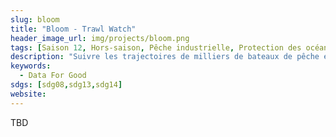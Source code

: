 ```yaml
---
slug: bloom
title: "Bloom - Trawl Watch"
header_image_url: img/projects/bloom.png
tags: [Saison 12, Hors-saison, Pêche industrielle, Protection des océans]
description: "Suivre les trajectoires de milliers de bateaux de pêche en quasi temps réel afin de pouvoir analyser leur pratiques de pêche dans des zones maritimes protégées (AMP) à partir de données GPS récupérées (via antennes satellites et/ou terrestres)"
keywords:
  - Data For Good
sdgs: [sdg08,sdg13,sdg14]
website: 
---
```


TBD